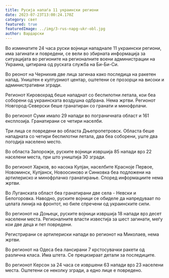 ```yaml
---
title: Русија напаѓа 11 украински региони
date: 2023-07-23T13:00:24.170Z
category: свет
featured: true
featuredImage: ../img/3-rus-napg-ukr-obl.jpg
author: Вардарски
---
```

Во изминатите 24 часа руски војници нападнале 11 украински региони, има загинати и повредени, се вели во збирната информација за ситуацијата во регионите на регионалните воени администрации на Украина, цитирана од руската служба на Би-Би-Си.

Во реонот на Чернихив две лица загинаа како последица на ракетен напад. Уништен е културниот центар, оштетени се прозорци на високи и административни згради.

Регионот Кировохрад беше нападнат со беспилотни летала, кои беа соборени од украинската воздушна одбрана. Нема жртви. Регионот Новгород-Северски беше гранатиран со гранати и минофрлачи.

Во регионот Суми имало 29 напади во пограничната област и 161 експлозија. Гранатирани се четири населби.

Три лица се повредени во областа Дњепропетровск. Областа беше нападната со четири беспилотни летала, два беа соборени, уште два погодија населено место.

Во областа Запорожје, руските војници извршија 85 напади врз 22 населени места, при што уништија 30 згради.

Во регионот Харков, во насока Купјан, населбите Красноје Первое, Новоминск, Купјанск, Новоосиново и Синковка беа подложени на артилериско и минофрлачко гранатирање. Според информациите нема жртви.

Во Луганската област беа гранатирани две села - Невски и Белогоровка. Наводно, руските војници се обиделе да напредуваат по целата линија на фронтот, но биле спречени од украинските сили.

Во регионот на Доњецк, руските војници извршија 18 напади врз десет населени места. Регионалните власти известија за шест загинати, меѓу кои две деца и пет повредени.

Регистрирани се артилериски напади во регионот на Миколаев, нема жртви.

Во регионот на Одеса беа лансирани 7 крстосувачки ракети од различна класа. Има штета. Се прецизираат детали за последиците.

Во регионот Керсон за 24 часа се извршени 63 напади врз 23 населени места. Оштетени се неколку згради, а едно лице е повредено.